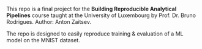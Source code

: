 This repo is a final project for the **Building Reproducible Analytical Pipelines** course taught at the University of Luxembourg by Prof. Dr. Bruno Rodrigues. Author: Anton Zaitsev.

The repo is designed to easily reproduce training &amp; evaluation of a ML model on the MNIST dataset.
